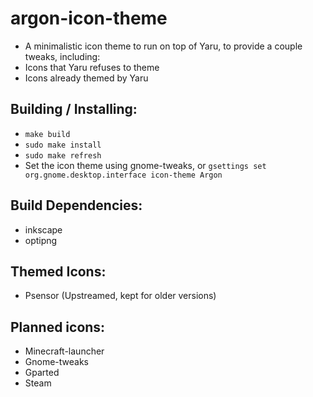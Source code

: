 # argon-icon-theme
  - A minimalistic icon theme to run on top of Yaru, to provide a couple tweaks, including:
   - Icons that Yaru refuses to theme
   - Icons already themed by Yaru

## Building / Installing:
  - `make build`
  - `sudo make install`
  - `sudo make refresh`
  - Set the icon theme using gnome-tweaks, or `gsettings set org.gnome.desktop.interface icon-theme Argon`

## Build Dependencies:
  - inkscape
  - optipng

## Themed Icons:
  - Psensor (Upstreamed, kept for older versions)

## Planned icons:
  - Minecraft-launcher
  - Gnome-tweaks
  - Gparted
  - Steam
